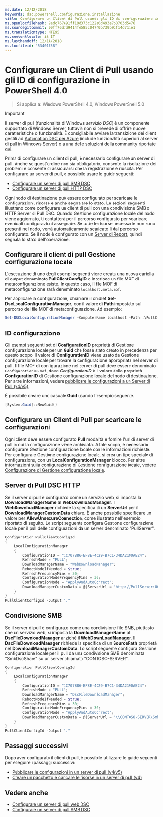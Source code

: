 ```yaml
---
ms.date: 12/12/2018
keywords: dsc,powershell,configurazione,installazione
title: Configurare un Client di Pull usando gli ID di configurazione in PowerShell 4.0
ms.openlocfilehash: 9adc767e91ff19d373c122a0d493e7b8703d5476
ms.sourcegitcommit: 00ff76d7d9414fe585c04740b739b9cf14d711e1
ms.translationtype: MTE95
ms.contentlocale: it-IT
ms.lasthandoff: 12/14/2018
ms.locfileid: "53401758"
---
```

# <a name="set-up-a-pull-client-using-configuration-ids-in-powershell-40"></a>Configurare un Client di Pull usando gli ID di configurazione in PowerShell 4.0

>Si applica a: Windows PowerShell 4.0, Windows PowerShell 5.0

> [!IMPORTANT]
> Il server di pull (funzionalità di Windows *servizio DSC*) è un componente supportato di Windows Server, tuttavia non si prevede di offrire nuove caratteristiche o funzionalità. È consigliabile avviare la transizione dei client gestiti ad [Automation DSC per Azure](/azure/automation/automation-dsc-getting-started) (include funzionalità superiori al server di pull in Windows Server) o a una delle soluzioni della community riportate [qui](pullserver.md#community-solutions-for-pull-service).

Prima di configurare un client di pull, è necessario configurare un server di pull. Anche se quest'ordine non sia obbligatorio, consente la risoluzione dei problemi e consente di assicurarsi che la registrazione è riuscita. Per configurare un server di pull, è possibile usare le guide seguenti:

- [Configurare un server di pull SMB DSC](pullServerSmb.md)
- [Configurare un server di pull HTTP DSC](pullServer.md)

Ogni nodo di destinazione può essere configurato per scaricare le configurazioni, risorse e anche segnalare lo stato. Le sezioni seguenti illustrano come configurare un client di pull con una condivisione SMB o HTTP Server di Pull DSC. Quando Gestione configurazione locale del nodo viene aggiornato, ti contatterà per il percorso configurato per scaricare eventuali configurazioni assegnate. Se tutte le risorse necessarie non sono presenti nel nodo, verrà automaticamente scaricato li dal percorso configurato. Se il nodo è configurato con un [Server di Report](reportServer.md), quindi segnala lo stato dell'operazione.

## <a name="configure-the-pull-client-lcm"></a>Configurare il client di pull Gestione configurazione locale

L'esecuzione di uno degli esempi seguenti viene creata una nuova cartella di output denominata **PullClientConfigID** e inserisce un file MOF di metaconfigurazione esiste. In questo caso, il file MOF di metaconfigurazione sarà denominato `localhost.meta.mof`.

Per applicare la configurazione, chiamare il cmdlet **Set-DscLocalConfigurationManager**, con il valore di **Path** impostato sul percorso del file MOF di metaconfigurazione. Ad esempio:

```powershell
Set-DSCLocalConfigurationManager –ComputerName localhost –Path .\PullClientConfigId –Verbose.
```

## <a name="configuration-id"></a>ID configurazione

Gli esempi seguenti set di **ConfigurationID** proprietà di Gestione configurazione locale per un **Guid** che fosse stato creato in precedenza per questo scopo. Il valore di **ConfigurationID** viene usato da Gestione configurazione locale per trovare la configurazione appropriata nel server di pull. Il file MOF di configurazione nel server di pull deve essere denominato `ConfigurationID.mof`, dove *ConfigurationID* è il valore della proprietà **ConfigurationID** di Gestione configurazione locale del nodo di destinazione. Per altre informazioni, vedere [pubblicare le configurazioni a un Server di Pull (v4/v5)](publishConfigs.md).

È possibile creare uno casuale **Guid** usando l'esempio seguente.

```powershell
[System.Guid]::NewGuid()
```

## <a name="set-up-a-pull-client-to-download-configurations"></a>Configurare un Client di Pull per scaricare le configurazioni

Ogni client deve essere configurato **Pull** modalità e fornire l'url di server di pull in cui la configurazione viene archiviata. A tale scopo, è necessario configurare Gestione configurazione locale con le informazioni richieste. Per configurare Gestione configurazione locale, si crea un tipo speciale di configurazione, con un **LocalConfigurationManager** blocco. Per altre informazioni sulla configurazione di Gestione configurazione locale, vedere [Configurazione di Gestione configurazione locale](../managing-nodes/metaConfig4.md).

## <a name="http-dsc-pull-server"></a>Server di Pull DSC HTTP

Se il server di pull è configurato come un servizio web, si imposta la **DownloadManagerName** al **WebDownloadManager**. Il **WebDownloadManager** richiede la specifica di un **ServerUrl** per il **DownloadManagerCustomData** chiave. È anche possibile specificare un valore per **AllowUnsecureConnection**, come illustrato nell'esempio riportato di seguito. Lo script seguente configura Gestione configurazione locale per il pull delle configurazioni da un server denominato "PullServer".

```powershell
Configuration PullClientConfigId
{
    LocalConfigurationManager
    {
        ConfigurationID = "1C707B86-EF8E-4C29-B7C1-34DA2190AE24";
        RefreshMode = "PULL";
        DownloadManagerName = "WebDownloadManager";
        RebootNodeIfNeeded = $true;
        RefreshFrequencyMins = 30;
        ConfigurationModeFrequencyMins = 30;
        ConfigurationMode = "ApplyAndAutoCorrect";
        DownloadManagerCustomData = @{ServerUrl = "http://PullServer:8080/PSDSCPullServer/PSDSCPullServer.svc"; AllowUnsecureConnection = “TRUE”}
    }
}
PullClientConfigId -Output "."
```

## <a name="smb-share"></a>Condivisione SMB

Se il server di pull è configurato come una condivisione file SMB, piuttosto che un servizio web, si imposta la **DownloadManagerName** al **DscFileDownloadManager** anziché il **WebDownLoadManager**. Il **DscFileDownloadManager** richiede la specifica di un **SourcePath** proprietà nel **DownloadManagerCustomData**. Lo script seguente configura Gestione configurazione locale per il pull da una condivisione SMB denominata "SmbDscShare" su un server chiamato "CONTOSO-SERVER".

```powershell
Configuration PullClientConfigId
{
    LocalConfigurationManager
    {
        ConfigurationID = "1C707B86-EF8E-4C29-B7C1-34DA2190AE24";
        RefreshMode = "PULL";
        DownloadManagerName = "DscFileDownloadManager";
        RebootNodeIfNeeded = $true;
        RefreshFrequencyMins = 30;
        ConfigurationModeFrequencyMins = 30;
        ConfigurationMode = "ApplyAndAutoCorrect";
        DownloadManagerCustomData = @{ServerUrl = "\\CONTOSO-SERVER\SmbDscShare"}
    }
}
PullClientConfigId -Output "."
```

## <a name="next-steps"></a>Passaggi successivi

Dopo aver configurato il client di pull, è possibile utilizzare le guide seguenti per eseguire i passaggi successivi:

- [Pubblicare le configurazioni in un server di pull (v4/v5)](publishConfigs.md)
- [Creare un pacchetto e caricare le risorse in un server di pull (v4)](package-upload-resources.md)

## <a name="see-also"></a>Vedere anche

- [Configurare un server di pull web DSC](pullServer.md)
- [Configurare un server di pull SMB DSC](pullServerSMB.md)
